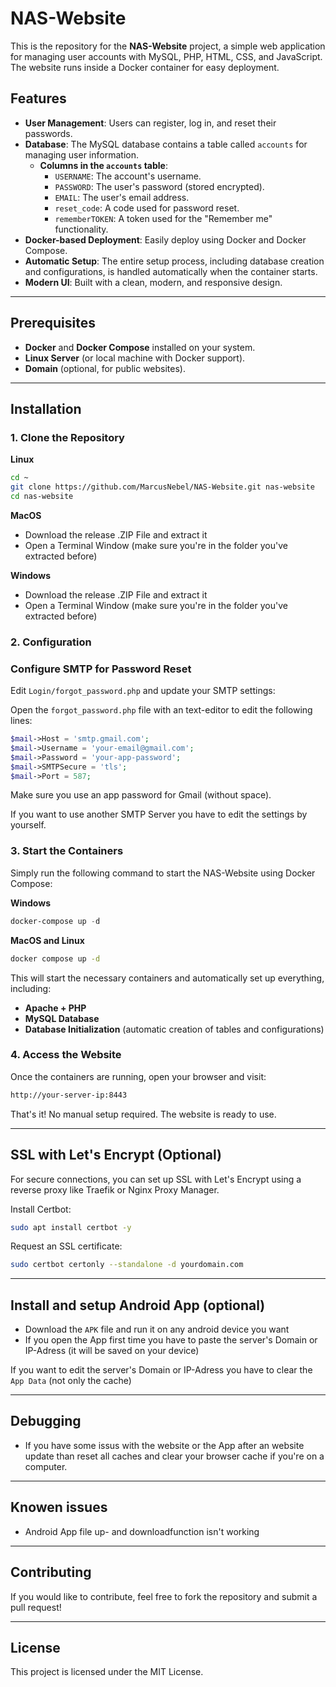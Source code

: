 # NAS-Website

This is the repository for the **NAS-Website** project, a simple web application for managing user accounts with MySQL, PHP, HTML, CSS, and JavaScript. The website runs inside a Docker container for easy deployment.

## Features

- **User Management**: Users can register, log in, and reset their passwords.
- **Database**: The MySQL database contains a table called `accounts` for managing user information.
  - **Columns in the `accounts` table**:
    - `USERNAME`: The account's username.
    - `PASSWORD`: The user's password (stored encrypted).
    - `EMAIL`: The user's email address.
    - `reset_code`: A code used for password reset.
    - `rememberTOKEN`: A token used for the "Remember me" functionality.
- **Docker-based Deployment**: Easily deploy using Docker and Docker Compose.
- **Automatic Setup**: The entire setup process, including database creation and configurations, is handled automatically when the container starts.
- **Modern UI**: Built with a clean, modern, and responsive design.

---

## Prerequisites

- **Docker** and **Docker Compose** installed on your system.
- **Linux Server** (or local machine with Docker support).
- **Domain** (optional, for public websites).

---

## Installation

### 1. **Clone the Repository**

**Linux**

```bash
cd ~
git clone https://github.com/MarcusNebel/NAS-Website.git nas-website
cd nas-website
```

**MacOS**

- Download the release .ZIP File and extract it
- Open a Terminal Window (make sure you're in the folder you've extracted before)

**Windows** 

- Download the release .ZIP File and extract it
- Open a Terminal Window (make sure you're in the folder you've extracted before)

### 2. **Configuration**

### **Configure SMTP for Password Reset**

Edit `Login/forgot_password.php` and update your SMTP settings:

Open the `forgot_password.php` file with an text-editor to edit the following lines:

```php
$mail->Host = 'smtp.gmail.com';
$mail->Username = 'your-email@gmail.com';
$mail->Password = 'your-app-password';
$mail->SMTPSecure = 'tls';
$mail->Port = 587;
```

Make sure you use an app password for Gmail (without space).

If you want to use another SMTP Server you have to edit the settings by yourself.

### 3. **Start the Containers**

Simply run the following command to start the NAS-Website using Docker Compose:

**Windows**
```powershell
docker-compose up -d
```

**MacOS and Linux**
```sh
docker compose up -d
```

This will start the necessary containers and automatically set up everything, including:
- **Apache + PHP**
- **MySQL Database**
- **Database Initialization** (automatic creation of tables and configurations)

### 4. **Access the Website**

Once the containers are running, open your browser and visit:

```bash
http://your-server-ip:8443
```

That's it! No manual setup required. The website is ready to use.

---

## SSL with Let's Encrypt (Optional)

For secure connections, you can set up SSL with Let's Encrypt using a reverse proxy like Traefik or Nginx Proxy Manager.

Install Certbot:
```bash
sudo apt install certbot -y
```

Request an SSL certificate:
```bash
sudo certbot certonly --standalone -d yourdomain.com
```

---

## Install and setup Android App (optional)

- Download the `APK` file and run it on any android device you want 
- If you open the App first time you have to paste the server's Domain or IP-Adress (it will be saved on your device)

If you want to edit the server's Domain or IP-Adress you have to clear the `App Data` (not only the cache)

---

## Debugging

- If you have some issus with the website or the App after an website update than reset all caches and clear your browser cache if you're on a computer. 

---

## Knowen issues

- Android App file up- and downloadfunction isn't working

---

## Contributing

If you would like to contribute, feel free to fork the repository and submit a pull request!

---

## License

This project is licensed under the MIT License.
